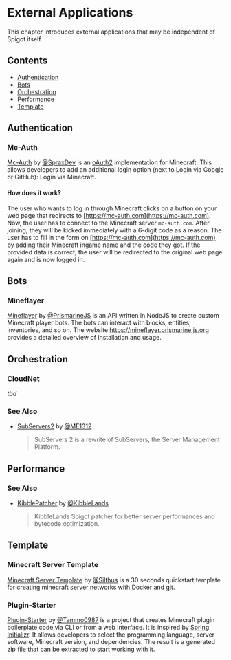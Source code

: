 # External Applications
This chapter introduces external applications that may be independent of Spigot itself.

## Contents
- [Authentication](#Authentication)
- [Bots](#Bots)
- [Orchestration](#Orchestration)
- [Performance](#Performance)
- [Template](#Template)

## Authentication
### Mc-Auth
[Mc-Auth](https://github.com/Mc-Auth-com/Mc-Auth/) by [@SpraxDev](https://github.com/SpraxDev) is an [oAuth2](https://tools.ietf.org/html/rfc6749) implementation for Minecraft.
This allows developers to add an additional login option (next to Login via Google or GitHub): Login via Minecraft.

#### How does it work?
The user who wants to log in through Minecraft clicks on a button on your web page that redirects to [https://mc-auth.com](https://mc-auth.com).
Now, the user has to connect to the Minecraft server `mc-auth.com`.
After joining, they will be kicked immediately with a 6-digit code as a reason.
The user has to fill in the form on [https://mc-auth.com](https://mc-auth.com) by adding their Minecraft ingame name and the code they got.
If the provided data is correct, the user will be redirected to the original web page again and is now logged in.

## Bots
### Mineflayer
[Mineflayer](https://github.com/PrismarineJS/mineflayer) by [@PrismarineJS](https://github.com/PrismarineJS) is an API written in NodeJS to create custom Minecraft player bots.
The bots can interact with blocks, entities, inventories, and so on.
The website https://mineflayer.prismarine.js.org provides a detailed overview of installation and usage.

## Orchestration
### CloudNet
*tbd*

### See Also
- [SubServers2](https://github.com/ME1312/SubServers-2) by [@ME1312](https://github.com/ME1312)
  
  > SubServers 2 is a rewrite of SubServers, the Server Management Platform.

## Performance
### See Also
- [KibblePatcher](https://github.com/KibbleLands/KibblePatcher) by [@KibbleLands](https://github.com/KibbleLands)
  
  > KibbleLands Spigot patcher for better server performances and bytecode optimization.

## Template
### Minecraft Server Template
[Minecraft Server Template](https://github.com/Silthus/minecraft-server-template) by [@Silthus](https://github.com/Silthus) is a 30 seconds quickstart template for creating minecraft server networks with Docker and git.

### Plugin-Starter
[Plugin-Starter](https://github.com/Tammo0987/Plugin-Starter) by [@Tammo0987](https://github.com/Tammo0987) is a project that creates Minecraft plugin boilerplate code via CLI or from a web interface.
It is inspired by [Spring Initializr](https://start.spring.io).
It allows developers to select the programming language, server software, Minecraft version, and dependencies.
The result is a generated zip file that can be extracted to start working with it.
